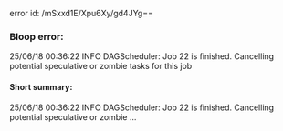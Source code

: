 error id: /mSxxd1E/Xpu6Xy/gd4JYg==
### Bloop error:

25/06/18 00:36:22 INFO DAGScheduler: Job 22 is finished. Cancelling potential speculative or zombie tasks for this job
#### Short summary: 

25/06/18 00:36:22 INFO DAGScheduler: Job 22 is finished. Cancelling potential speculative or zombie ...
